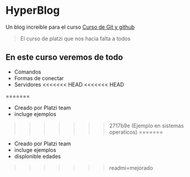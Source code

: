 # HyperBlog
Un blog increible para el curso [Curso de Git y github](https://platzi.com/clases/1557-git-github/19977-readmemd-es-una-excelente-practica/)
> El curso de platzi que nos hacia falta a todos

## En este curso veremos de todo
* Comandos
* Formas de conectar 
* Servidores
<<<<<<< HEAD
<<<<<<< HEAD
 
=======
* Creado por Platzi team 
* incluge ejemplos
>>>>>>> 2717b9e (Ejemplo en sistemas operaticos)
=======
* Creado por Platzi team 
* incluge ejemplos
* displonible edades
>>>>>>> readmi=mejorado
